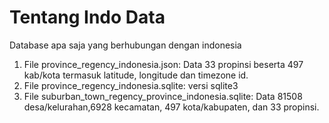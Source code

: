 # Tentang Indo Data
Database apa saja yang berhubungan dengan indonesia

1. File province_regency_indonesia.json: Data 33 propinsi beserta 497 kab/kota termasuk latitude, longitude dan timezone id.
2. File province_regency_indonesia.sqlite: versi sqlite3
3. File suburban_town_regency_province_indonesia.sqlite: Data 81508 desa/kelurahan,6928 kecamatan, 497 kota/kabupaten, dan 33 propinsi.
